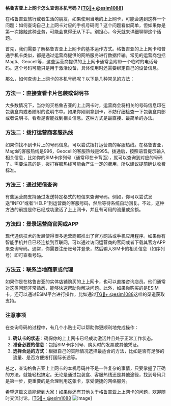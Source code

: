 **格鲁吉亚上上网卡怎么查询本机号码？[[TG💪+ @esim1088](https://t.me/s/esim1088)]**

在格鲁吉亚旅行或者生活的朋友，如果使用当地的上上网卡，可能会遇到这样一个问题：如何查询自己上上网卡对应的手机号码呢？这个问题看似简单，但如果你是第一次接触这种业务，可能会觉得无从下手。别担心，今天就来详细聊聊这个话题。

首先，我们需要了解格鲁吉亚上上网卡的基本运作方式。格鲁吉亚的上上网卡和普通手机卡类似，都是通过运营商提供的网络服务进行数据传输。常见的运营商包括Magti、Geocell等，这些运营商提供的上上网卡通常会附带一个临时的电话号码。这个号码可能只是用于激活设备，具体使用时还需要绑定自己的设备信息。

那么，如何查询上上网卡的本机号码呢？以下是几种常见的方法：

### 方法一：直接查看卡片包装或说明书

大多数情况下，当你购买格鲁吉亚的上上网卡时，运营商会将相关的号码信息印在包装盒内或者随附的说明书中。如果你刚刚拿到卡，不妨仔细检查一下包装盒内部或者说明书，看看是否能找到相关信息。这种方式是最直接、最简单的办法。

### 方法二：拨打运营商客服热线

如果你找不到卡片上的号码信息，可以尝试拨打运营商的客服热线。在格鲁吉亚，Magti的客服热线是996，Geocell的客服热线是995。拨通后，按照语音提示输入相关信息，比如你的SIM卡序列号（通常印在卡背面），就可以查询到对应的号码了。需要注意的是，拨打客服热线可能会产生一定的费用，所以建议提前确认收费标准。

### 方法三：通过短信查询

有些运营商支持通过发送特定格式的短信来查询号码。例如，你可以尝试发送“INFO”或者“HELP”到运营商的客服号码，然后等待系统自动回复。不过，这种方法的前提是你已经成功激活了上上网卡，并且有可用的流量或余额。

### 方法四：登录运营商官网或APP

现代通信技术的发展使得很多运营商都推出了官方网站或手机应用程序。如果你有智能手机并且已经连接到互联网，可以通过访问运营商的官网或者下载其官方APP来查询号码。通常，你需要注册账号并登录，然后输入SIM卡的相关信息（如序列号）即可查看号码。

### 方法五：联系当地商家或代理

如果你是在格鲁吉亚的实体店铺购买的上上网卡，也可以直接咨询店员。他们通常对这类问题非常熟悉，能够快速帮助你解决问题。此外，如果你购买的是ESIM卡，还可以通过ESIM平台进行操作，比如通过[TG💪+ @esim1088](https://t.me/s/esim1088)这样的渠道获取支持。

### 注意事项

在查询号码的过程中，有几个小贴士可以帮助你更顺利地完成操作：

1. **确认卡的状态**：确保你的上上网卡已经成功激活并且处于正常工作状态。
2. **准备必要的信息**：包括SIM卡序列号、购买时的发票或其他凭证。
3. **选择合适的方式**：根据自己的实际情况选择最适合的方法，比如是否有足够的流量、是否方便拨打国际长途等。

总之，查询格鲁吉亚上上网卡的本机号码并不是一件复杂的事情，只要掌握了正确的方法，就能轻松搞定。无论是通过包装盒、客服热线还是其他途径，找到号码只是第一步，更重要的是合理利用这张卡，享受便捷的网络服务。

希望这篇文章能帮到大家！如果你还有其他关于格鲁吉亚上上网卡的问题，欢迎随时交流讨论。[[TG💪+ @esim1088](https://t.me/s/esim1088) ![Image](https://i.postimg.cc/4NQfJmqS/Snipaste-2025-05-13-00-14-12.png)]